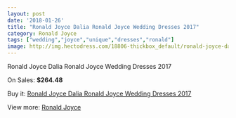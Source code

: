 ```yaml
---
layout: post
date: '2018-01-26'
title: "Ronald Joyce Dalia Ronald Joyce Wedding Dresses 2017"
category: Ronald Joyce
tags: ["wedding","joyce","unique","dresses","ronald"]
image: http://img.hectodress.com/18806-thickbox_default/ronald-joyce-dalia-ronald-joyce-wedding-dresses-2012.jpg
---
```

Ronald Joyce Dalia Ronald Joyce Wedding Dresses 2017

On Sales: **$264.48**
<a href="https://www.hectodress.com/ronald-joyce/8863-ronald-joyce-dalia-ronald-joyce-wedding-dresses-2012.html"><amp-img layout="responsive" width="600" height="600" src="//img.hectodress.com/18806-thickbox_default/ronald-joyce-dalia-ronald-joyce-wedding-dresses-2012.jpg" alt="Ronald Joyce Dalia Ronald Joyce Wedding Dresses 2017 0" /></a>
<a href="https://www.hectodress.com/ronald-joyce/8863-ronald-joyce-dalia-ronald-joyce-wedding-dresses-2012.html"><amp-img layout="responsive" width="600" height="600" src="//img.hectodress.com/18810-thickbox_default/ronald-joyce-dalia-ronald-joyce-wedding-dresses-2012.jpg" alt="Ronald Joyce Dalia Ronald Joyce Wedding Dresses 2017 1" /></a>
<a href="https://www.hectodress.com/ronald-joyce/8863-ronald-joyce-dalia-ronald-joyce-wedding-dresses-2012.html"><amp-img layout="responsive" width="600" height="600" src="//img.hectodress.com/18809-thickbox_default/ronald-joyce-dalia-ronald-joyce-wedding-dresses-2012.jpg" alt="Ronald Joyce Dalia Ronald Joyce Wedding Dresses 2017 2" /></a>
<a href="https://www.hectodress.com/ronald-joyce/8863-ronald-joyce-dalia-ronald-joyce-wedding-dresses-2012.html"><amp-img layout="responsive" width="600" height="600" src="//img.hectodress.com/18808-thickbox_default/ronald-joyce-dalia-ronald-joyce-wedding-dresses-2012.jpg" alt="Ronald Joyce Dalia Ronald Joyce Wedding Dresses 2017 3" /></a>
<a href="https://www.hectodress.com/ronald-joyce/8863-ronald-joyce-dalia-ronald-joyce-wedding-dresses-2012.html"><amp-img layout="responsive" width="600" height="600" src="//img.hectodress.com/18807-thickbox_default/ronald-joyce-dalia-ronald-joyce-wedding-dresses-2012.jpg" alt="Ronald Joyce Dalia Ronald Joyce Wedding Dresses 2017 4" /></a>

Buy it: [Ronald Joyce Dalia Ronald Joyce Wedding Dresses 2017](https://www.hectodress.com/ronald-joyce/8863-ronald-joyce-dalia-ronald-joyce-wedding-dresses-2012.html "Ronald Joyce Dalia Ronald Joyce Wedding Dresses 2017")

View more: [Ronald Joyce](https://www.hectodress.com/149-ronald-joyce "Ronald Joyce")